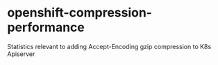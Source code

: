 # openshift-compression-performance
Statistics relevant to adding Accept-Encoding gzip compression to K8s Apiserver
